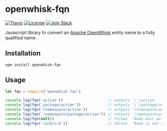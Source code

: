 # openwhisk-fqn

[![Travis](https://travis-ci.org/ibm-functions/openwhisk-fqn.svg?branch=master)](https://travis-ci.org/ibm-functions/openwhisk-fqn)
[![License](https://img.shields.io/badge/license-Apache--2.0-blue.svg)](https://opensource.org/licenses/Apache-2.0)
[![Join Slack](https://img.shields.io/badge/join-slack-9B69A0.svg)](http://slack.openwhisk.org/)

Javascript library to convert an [Apache OpenWhisk](https://openwhisk.apache.org) entity name to a fully qualified name.

## Installation

```
npm install openwhisk-fqn
```

## Usage

```javascript
let fqn = require('openwhisk-fqn')

console.log(fqn('action'))                    // outputs '/_/action'
console.log(fqn('package/action'))            // outputs '/_/package/action'
console.log(fqn('/namespace/action'))         // outputs '/namespace/action'
console.log(fqn('/namespace/package/action')) // outputs '/namespace/package/action'
console.log(fqn(null))                        // throws  'Name must be a string'
console.log(fqn('/a/b/c/d'))                  // throws  'Name is not valid'
```

